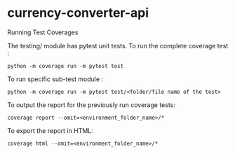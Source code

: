 # currency-converter-api

Running Test Coverages


The testing/ module has pytest unit tests.
To run the complete coverage test :

```
python -m coverage run -m pytest test
```

To run specific sub-test module :

```
python -m coverage run -m pytest test/<folder/file name of the test>
```

To output the report for the previously run coverage tests:

```
coverage report --omit=<environment_folder_name>/*
```

To export the report in HTML:

```
coverage html --omit=<environment_folder_name>/*
```